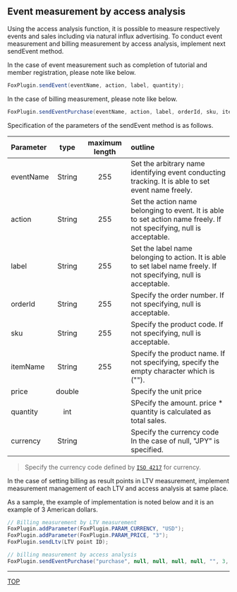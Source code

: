 ## Event measurement by access analysis

Using the access analysis function, it is possible to measure respectively events and sales including via natural influx advertising.  To conduct event measurement and billing measurement by access analysis, implement next sendEvent method.

In the case of event measurement such as completion of tutorial and member registration, please note like below.

```cs
FoxPlugin.sendEvent(eventName, action, label, quantity);
```

In the case of billing measurement, please note like below.

```cs
FoxPlugin.sendEventPurchase(eventName, action, label, orderId, sku, itemName, price, quantity, currency);
```

Specification of the parameters of the sendEvent method is as follows.

|Parameter|type|maximum length|outline|
|:------|:------:|:------:|:------|
|eventName|String|255| Set the arbitrary name identifying event conducting tracking. It is able to set event name freely.|
|action|String|255|Set the action name belonging to event. It is able to set action name freely. If not specifying, null is acceptable.|
|label|String|255|Set the label name belonging to action. It is able to set label name freely. If not specifying, null is acceptable.|
|orderId|String|255|Specify the order number. If not specifying, null is acceptable.|
|sku|String|255|Specify the product code. If not specifying, null is acceptable.|
|itemName|String|255|Specify the product name. If not specifying, specify the empty character which is ("").|
|price|double||Specify the unit price|
|quantity|int||SPecify the amount. price * quantity is calculated as total sales.|
|currency|String||Specify the currency code In the case of null, "JPY" is specified.|

> Specify the currency code defined by [`ISO 4217`](http://ja.wikipedia.org/wiki/ISO_4217) for currency.

In the case of setting billing as result points in LTV measurement, implement measurement management of each LTV and access analysis at same place.

 As a sample, the example of implementation is noted below and it is an example of 3 American dollars.



```cs
// Billing measurement by LTV measurement
FoxPlugin.addParameter(FoxPlugin.PARAM_CURRENCY, "USD");
FoxPlugin.addParameter(FoxPlugin.PARAM_PRICE, "3");
FoxPlugin.sendLtv(LTV point ID);

// billing measurement by access analysis
FoxPlugin.sendEventPurchase("purchase", null, null, null, null, "", 3, 1, "USD");
```

---
[TOP](/lang/en/README.md)

